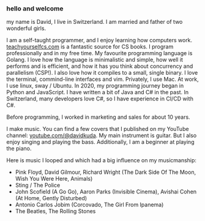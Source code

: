 ### hello and welcome

my name is David, I live in Switzerland.
I am married and father of two wonderful girls.

I am a self-taught programmer, and I enjoy learning how computers work.
[teachyourselfcs.com](www.teachyourselfcs.com) is a fantastic source for CS books.
I program professionally and in my free time.
My favourite programming language is Golang.
I love how the language is minimalistic and simple, how well it performs and is efficient, and how it has you think about concurrency and parallelism (CSP!).
I also love how it compiles to a small, single binary.
I love the terminal, commind-line interfaces and vim.
Privately, I use Mac.
At work, I use linux, sway / Ubuntu.
In 2020, my programming journey began in Python and JavaScript.
I have written a bit of Java and C# in the past.
In Switzerland, many developers love C#, so I have experience in CI/CD with C#.

Before programming, I worked in marketing and sales for about 10 years.

I make music.
You can find a few covers that I published on my YouTube channel: [youtube.com/@davidkuda](https://youtube.com/@davidkuda).
My main instrument is guitar.
But I also enjoy singing and playing the bass.
Additionally, I am a beginner at playing the piano.

Here is music I looped and which had a big influence on my musicmanship:

- Pink Floyd, David Gilmour, Richard Wright (The Dark Side Of The Moon, Wish You Were Here, Animals)
- Sting / The Police
- John Scofield (A Go Go), Aaron Parks (Invisible Cinema), Avishai Cohen (At Home, Gently Disturbed)
- Antonio Carlos Jobim (Corcovado, The Girl From Ipanema)
- The Beatles, The Rolling Stones
